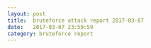 ```yaml
---
layout: post
title:  bruteforce attack report 2017-03-07
date:   2017-03-07 23:59:59
category: bruteforce report
---
```


